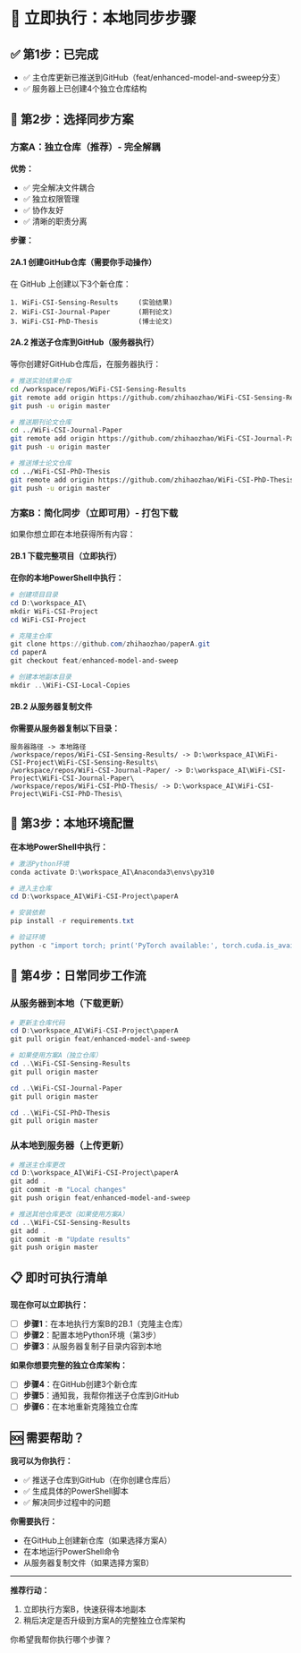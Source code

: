 # 🚀 立即执行：本地同步步骤

## ✅ 第1步：已完成
- ✅ 主仓库更新已推送到GitHub（feat/enhanced-model-and-sweep分支）
- ✅ 服务器上已创建4个独立仓库结构

## 🎯 第2步：选择同步方案

### 方案A：独立仓库（推荐）- 完全解耦

**优势：**
- ✅ 完全解决文件耦合
- ✅ 独立权限管理  
- ✅ 协作友好
- ✅ 清晰的职责分离

**步骤：**

#### 2A.1 创建GitHub仓库（需要你手动操作）

在 GitHub 上创建以下3个新仓库：
```
1. WiFi-CSI-Sensing-Results     (实验结果)
2. WiFi-CSI-Journal-Paper       (期刊论文)  
3. WiFi-CSI-PhD-Thesis          (博士论文)
```

#### 2A.2 推送子仓库到GitHub（服务器执行）

等你创建好GitHub仓库后，在服务器执行：
```bash
# 推送实验结果仓库
cd /workspace/repos/WiFi-CSI-Sensing-Results
git remote add origin https://github.com/zhihaozhao/WiFi-CSI-Sensing-Results.git
git push -u origin master

# 推送期刊论文仓库
cd ../WiFi-CSI-Journal-Paper  
git remote add origin https://github.com/zhihaozhao/WiFi-CSI-Journal-Paper.git
git push -u origin master

# 推送博士论文仓库
cd ../WiFi-CSI-PhD-Thesis
git remote add origin https://github.com/zhihaozhao/WiFi-CSI-PhD-Thesis.git
git push -u origin master
```

### 方案B：简化同步（立即可用）- 打包下载

如果你想立即在本地获得所有内容：

#### 2B.1 下载完整项目（立即执行）

**在你的本地PowerShell中执行：**

```powershell
# 创建项目目录
cd D:\workspace_AI\
mkdir WiFi-CSI-Project
cd WiFi-CSI-Project

# 克隆主仓库
git clone https://github.com/zhihaozhao/paperA.git
cd paperA
git checkout feat/enhanced-model-and-sweep

# 创建本地副本目录
mkdir ..\WiFi-CSI-Local-Copies
```

#### 2B.2 从服务器复制文件

**你需要从服务器复制以下目录：**
```
服务器路径 -> 本地路径
/workspace/repos/WiFi-CSI-Sensing-Results/ -> D:\workspace_AI\WiFi-CSI-Project\WiFi-CSI-Sensing-Results\
/workspace/repos/WiFi-CSI-Journal-Paper/ -> D:\workspace_AI\WiFi-CSI-Project\WiFi-CSI-Journal-Paper\
/workspace/repos/WiFi-CSI-PhD-Thesis/ -> D:\workspace_AI\WiFi-CSI-Project\WiFi-CSI-PhD-Thesis\
```

## 🎯 第3步：本地环境配置

**在本地PowerShell中执行：**

```powershell
# 激活Python环境
conda activate D:\workspace_AI\Anaconda3\envs\py310

# 进入主仓库
cd D:\workspace_AI\WiFi-CSI-Project\paperA

# 安装依赖
pip install -r requirements.txt

# 验证环境
python -c "import torch; print('PyTorch available:', torch.cuda.is_available())"
```

## 🔄 第4步：日常同步工作流

### 从服务器到本地（下载更新）

```powershell
# 更新主仓库代码
cd D:\workspace_AI\WiFi-CSI-Project\paperA
git pull origin feat/enhanced-model-and-sweep

# 如果使用方案A（独立仓库）
cd ..\WiFi-CSI-Sensing-Results
git pull origin master

cd ..\WiFi-CSI-Journal-Paper  
git pull origin master

cd ..\WiFi-CSI-PhD-Thesis
git pull origin master
```

### 从本地到服务器（上传更新）

```powershell
# 推送主仓库更改
cd D:\workspace_AI\WiFi-CSI-Project\paperA
git add .
git commit -m "Local changes"
git push origin feat/enhanced-model-and-sweep

# 推送其他仓库更改（如果使用方案A）
cd ..\WiFi-CSI-Sensing-Results
git add .
git commit -m "Update results"
git push origin master
```

## 📋 即时可执行清单

**现在你可以立即执行：**

- [ ] **步骤1**：在本地执行方案B的2B.1（克隆主仓库）
- [ ] **步骤2**：配置本地Python环境（第3步）
- [ ] **步骤3**：从服务器复制子目录内容到本地

**如果你想要完整的独立仓库架构：**

- [ ] **步骤4**：在GitHub创建3个新仓库
- [ ] **步骤5**：通知我，我帮你推送子仓库到GitHub
- [ ] **步骤6**：在本地重新克隆独立仓库

## 🆘 需要帮助？

**我可以为你执行：**
- ✅ 推送子仓库到GitHub（在你创建仓库后）
- ✅ 生成具体的PowerShell脚本  
- ✅ 解决同步过程中的问题

**你需要执行：**
- 在GitHub上创建新仓库（如果选择方案A）
- 在本地运行PowerShell命令
- 从服务器复制文件（如果选择方案B）

---

**推荐行动：**
1. 立即执行方案B，快速获得本地副本
2. 稍后决定是否升级到方案A的完整独立仓库架构

你希望我帮你执行哪个步骤？